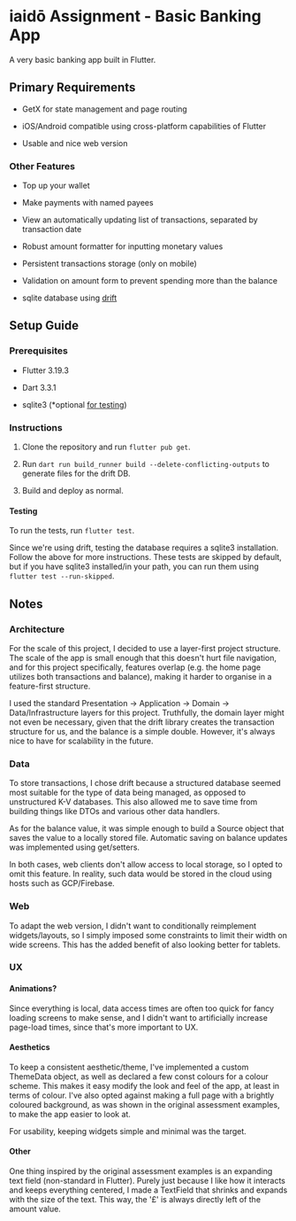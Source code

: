 # iaidō Assignment - Basic Banking App

A very basic banking app built in Flutter.

## Primary Requirements

- GetX for state management and page routing

- iOS/Android compatible using cross-platform capabilities of Flutter

- Usable and nice web version

### Other Features

- Top up your wallet

- Make payments with named payees

- View an automatically updating list of transactions, separated by transaction date

- Robust amount formatter for inputting monetary values

- Persistent transactions storage (only on mobile)

- Validation on amount form to prevent spending more than the balance

- sqlite database using [drift](https://pub.dev/packages/drift)

## Setup Guide

### Prerequisites

- Flutter 3.19.3

- Dart 3.3.1

- sqlite3 (\*optional [for testing](https://drift.simonbinder.eu/docs/testing/#setup))

### Instructions

1. Clone the repository and run `flutter pub get`.

2. Run `dart run build_runner build --delete-conflicting-outputs` to generate files for the drift DB.

3. Build and deploy as normal.

#### Testing

To run the tests, run `flutter test`.

Since we're using drift, testing the database requires a sqlite3 installation. Follow the above for more instructions. These tests are skipped by default, but if you have sqlite3 installed/in your path, you can run them using `flutter test --run-skipped`.

## Notes

### Architecture

For the scale of this project, I decided to use a layer-first project structure. The scale of the app is small enough that this doesn't hurt file navigation, and for this project specifically, features overlap (e.g. the home page utilizes both transactions and balance), making it harder to organise in a feature-first structure.

I used the standard Presentation -> Application -> Domain -> Data/Infrastructure layers for this project. Truthfully, the domain layer might not even be necessary, given that the drift library creates the transaction structure for us, and the balance is a simple double. However, it's always nice to have for scalability in the future.

### Data

To store transactions, I chose drift because a structured database seemed most suitable for the type of data being managed, as opposed to unstructured K-V databases. This also allowed me to save time from building things like DTOs and various other data handlers.

As for the balance value, it was simple enough to build a Source object that saves the value to a locally stored file. Automatic saving on balance updates was implemented using get/setters.

In both cases, web clients don't allow access to local storage, so I opted to omit this feature. In reality, such data would be stored in the cloud using hosts such as GCP/Firebase.

### Web

To adapt the web version, I didn't want to conditionally reimplement widgets/layouts, so I simply imposed some constraints to limit their width on wide screens. This has the added benefit of also looking better for tablets.

### UX

#### Animations?

Since everything is local, data access times are often too quick for fancy loading screens to make sense, and I didn't want to artificially increase page-load times, since that's more important to UX.

#### Aesthetics

To keep a consistent aesthetic/theme, I've implemented a custom ThemeData object, as well as declared a few const colours for a colour scheme. This makes it easy modify the look and feel of the app, at least in terms of colour. I've also opted against making a full page with a brightly coloured background, as was shown in the original assessment examples, to make the app easier to look at.

For usability, keeping widgets simple and minimal was the target.

#### Other

One thing inspired by the original assessment examples is an expanding text field (non-standard in Flutter). Purely just because I like how it interacts and keeps everything centered, I made a TextField that shrinks and expands with the size of the text. This way, the '£' is always directly left of the amount value.
